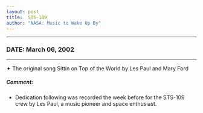 ```yaml
---
layout: post
title:  STS-109
author: "NASA: Music to Wake Up By"
---
```


----
### DATE: March 06, 2002
----
✦ The original song Sittin on Top of the World by Les Paul and Mary Ford

##### Comment:
* Dedication following was recorded the week before for the STS-109 crew by Les Paul, a music pioneer and space enthusiast.
